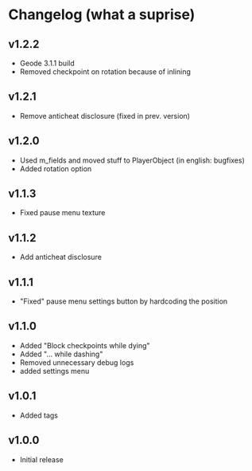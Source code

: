# Changelog (what a suprise)
## v1.2.2
- Geode 3.1.1 build
- Removed checkpoint on rotation because of inlining
## v1.2.1
- Remove anticheat disclosure (fixed in prev. version)
## v1.2.0
- Used m_fields and moved stuff to PlayerObject (in english: bugfixes)
- Added rotation option
## v1.1.3
- Fixed pause menu texture
## v1.1.2
- Add anticheat disclosure
## v1.1.1
- "Fixed" pause menu settings button by hardcoding the position
## v1.1.0
- Added "Block checkpoints while dying"
- Added "...               while dashing"
- Removed unnecessary debug logs
- added settings menu
## v1.0.1
- Added tags
## v1.0.0
- Initial release
